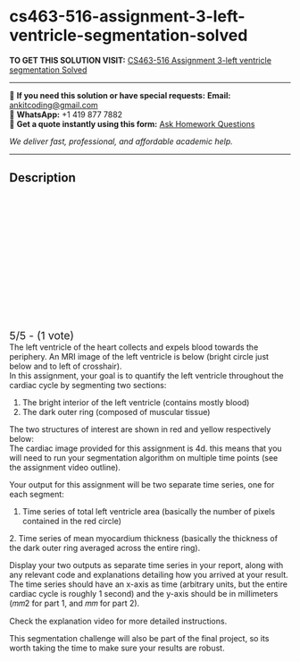 # cs463-516-assignment-3-left-ventricle-segmentation-solved
**TO GET THIS SOLUTION VISIT:** [CS463-516 Assignment 3-left ventricle segmentation Solved](https://www.ankitcodinghub.com/product/cs463-516-assignment-3-left-ventricle-segmentation-solved/)


---

📩 **If you need this solution or have special requests:** **Email:** ankitcoding@gmail.com  
📱 **WhatsApp:** +1 419 877 7882  
📄 **Get a quote instantly using this form:** [Ask Homework Questions](https://www.ankitcodinghub.com/services/ask-homework-questions/)

*We deliver fast, professional, and affordable academic help.*

---

<h2>Description</h2>



<div class="kk-star-ratings kksr-auto kksr-align-center kksr-valign-top" data-payload="{&quot;align&quot;:&quot;center&quot;,&quot;id&quot;:&quot;95797&quot;,&quot;slug&quot;:&quot;default&quot;,&quot;valign&quot;:&quot;top&quot;,&quot;ignore&quot;:&quot;&quot;,&quot;reference&quot;:&quot;auto&quot;,&quot;class&quot;:&quot;&quot;,&quot;count&quot;:&quot;1&quot;,&quot;legendonly&quot;:&quot;&quot;,&quot;readonly&quot;:&quot;&quot;,&quot;score&quot;:&quot;5&quot;,&quot;starsonly&quot;:&quot;&quot;,&quot;best&quot;:&quot;5&quot;,&quot;gap&quot;:&quot;4&quot;,&quot;greet&quot;:&quot;Rate this product&quot;,&quot;legend&quot;:&quot;5\/5 - (1 vote)&quot;,&quot;size&quot;:&quot;24&quot;,&quot;title&quot;:&quot;CS463-516 Assignment 3-left ventricle segmentation Solved&quot;,&quot;width&quot;:&quot;138&quot;,&quot;_legend&quot;:&quot;{score}\/{best} - ({count} {votes})&quot;,&quot;font_factor&quot;:&quot;1.25&quot;}">

<div class="kksr-stars">

<div class="kksr-stars-inactive">
            <div class="kksr-star" data-star="1" style="padding-right: 4px">


<div class="kksr-icon" style="width: 24px; height: 24px;"></div>
        </div>
            <div class="kksr-star" data-star="2" style="padding-right: 4px">


<div class="kksr-icon" style="width: 24px; height: 24px;"></div>
        </div>
            <div class="kksr-star" data-star="3" style="padding-right: 4px">


<div class="kksr-icon" style="width: 24px; height: 24px;"></div>
        </div>
            <div class="kksr-star" data-star="4" style="padding-right: 4px">


<div class="kksr-icon" style="width: 24px; height: 24px;"></div>
        </div>
            <div class="kksr-star" data-star="5" style="padding-right: 4px">


<div class="kksr-icon" style="width: 24px; height: 24px;"></div>
        </div>
    </div>

<div class="kksr-stars-active" style="width: 138px;">
            <div class="kksr-star" style="padding-right: 4px">


<div class="kksr-icon" style="width: 24px; height: 24px;"></div>
        </div>
            <div class="kksr-star" style="padding-right: 4px">


<div class="kksr-icon" style="width: 24px; height: 24px;"></div>
        </div>
            <div class="kksr-star" style="padding-right: 4px">


<div class="kksr-icon" style="width: 24px; height: 24px;"></div>
        </div>
            <div class="kksr-star" style="padding-right: 4px">


<div class="kksr-icon" style="width: 24px; height: 24px;"></div>
        </div>
            <div class="kksr-star" style="padding-right: 4px">


<div class="kksr-icon" style="width: 24px; height: 24px;"></div>
        </div>
    </div>
</div>


<div class="kksr-legend" style="font-size: 19.2px;">
            5/5 - (1 vote)    </div>
    </div>
<div class="page" title="Page 1">
<div class="layoutArea">
<div class="column">
The left ventricle of the heart collects and expels blood towards the periphery. An MRI image of the left ventricle is below (bright circle just below and to left of crosshair).

</div>
</div>
<div class="layoutArea">
<div class="column">
In this assignment, your goal is to quantify the left ventricle throughout the cardiac cycle by segmenting two sections:

<ol>
<li>The bright interior of the left ventricle (contains mostly blood)</li>
<li>The dark outer ring (composed of muscular tissue)</li>
</ol>
The two structures of interest are shown in red and yellow respectively below:

</div>
</div>
<div class="layoutArea">
<div class="column">
The cardiac image provided for this assignment is 4d. this means that you will need to run your segmentation algorithm on multiple time points (see the assignment video outline).

Your output for this assignment will be two separate time series, one for each segment:

1. Time series of total left ventricle area (basically the number of pixels contained in the red circle)

</div>
</div>
</div>
<div class="page" title="Page 2">
<div class="layoutArea">
<div class="column">
2. Time series of mean myocardium thickness (basically the thickness of the dark outer ring averaged across the entire ring).

Display your two outputs as separate time series in your report, along with any relevant code and explanations detailing how you arrived at your result. The time series should have an x-axis as time (arbitrary units, but the entire cardiac cycle is roughly 1 second) and the y-axis should be in millimeters (𝑚𝑚2 for part 1, and 𝑚𝑚 for part 2).

Check the explanation video for more detailed instructions.

This segmentation challenge will also be part of the final project, so its worth taking the time to make sure your results are robust.

</div>
</div>
</div>
